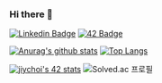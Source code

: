 ### Hi there 👋
[![Linkedin Badge](https://img.shields.io/badge/-Linkedin-eccf25?logo=linkedin&style=flat-square)](https://www.linkedin.com/in/ji-yoon-choi-252920201/)
[![42 Badge](https://img.shields.io/badge/-42%20Profile-BB0A1E?logo=42&style=flat-square)](https://profile.intra.42.fr/users/jiychoi)

[![Anurag's github stats](https://github-readme-stats.vercel.app/api?username=chichoon&show_icons=true&theme=kacho_ga)](https://github.com/anuraghazra/github-readme-stats) [![Top Langs](https://github-readme-stats.vercel.app/api/top-langs/?username=chichoon&layout=compact&exclude_repo=study&langs_count=10)](https://github.com/anuraghazra/github-readme-stats) 

[![jiychoi's 42 stats](https://badge42.vercel.app/api/v2/cl1lstjzv005609mr1ulwwrwi/stats?cursusId=21&coalitionId=88)](https://github.com/JaeSeoKim/badge42) ![Solved.ac 프로필](http://mazassumnida.wtf/api/v2/generate_badge?boj=chichoon)

<!--
**chichoon/chichoon** is a ✨ _special_ ✨ repository because its `README.md` (this file) appears on your GitHub profile.

Here are some ideas to get you started:

- 🔭 I’m currently working on ...
- 🌱 I’m currently learning ...
- 👯 I’m looking to collaborate on ...
- 🤔 I’m looking for help with ...
- 💬 Ask me about ...
- 📫 How to reach me: ...
- 😄 Pronouns: ...
- ⚡ Fun fact: ...
-->
